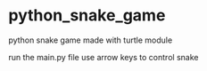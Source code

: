 # python_snake_game
python snake game made with turtle module


run the main.py file
use arrow keys to control snake
